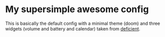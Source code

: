 # My supersimple awesome config

This is basically the default config with a minimal theme (doom) and three widgets (volume and battery and calendar) taken from [deficient](https://github.com/deficient).
